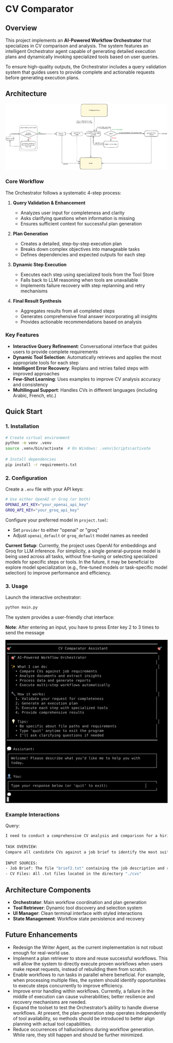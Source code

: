 # CV Comparator

## Overview

This project implements an **AI-Powered Workflow Orchestrator** that specializes in CV comparison and analysis. The system features an intelligent Orchestrator agent capable of generating detailed execution plans and dynamically invoking specialized tools based on user queries.

To ensure high-quality outputs, the Orchestrator includes a query validation system that guides users to provide complete and actionable requests before generating execution plans.

## Architecture

![Orchestrator Agent's Architecture](assets/current_orchestrator_workflow.png "Orchestrator Agent's Architecture")

### Core Workflow

The Orchestrator follows a systematic 4-step process:

1. **Query Validation & Enhancement**

   - Analyzes user input for completeness and clarity
   - Asks clarifying questions when information is missing
   - Ensures sufficient context for successful plan generation

2. **Plan Generation**

   - Creates a detailed, step-by-step execution plan
   - Breaks down complex objectives into manageable tasks
   - Defines dependencies and expected outputs for each step

3. **Dynamic Step Execution**

   - Executes each step using specialized tools from the Tool Store
   - Falls back to LLM reasoning when tools are unavailable
   - Implements failure recovery with step replanning and retry mechanisms

4. **Final Result Synthesis**
   - Aggregates results from all completed steps
   - Generates comprehensive final answer incorporating all insights
   - Provides actionable recommendations based on analysis

### Key Features

- **Interactive Query Refinement**: Conversational interface that guides users to provide complete requirements
- **Dynamic Tool Selection**: Automatically retrieves and applies the most appropriate tools for each step
- **Intelligent Error Recovery**: Replans and retries failed steps with improved approaches
- **Few-Shot Learning**: Uses examples to improve CV analysis accuracy and consistency
- **Multilingual Support**: Handles CVs in different languages (including Arabic, French, etc.)

## Quick Start

### 1. Installation

```bash
# Create virtual environment
python -m venv .venv
source .venv/bin/activate  # On Windows: .venv\Scripts\activate

# Install dependencies
pip install -r requirements.txt
```

### 2. Configuration

Create a `.env` file with your API keys:

```bash
# Use either OpenAI or Groq (or both)
OPENAI_API_KEY="your_openai_api_key"
GROQ_API_KEY="your_groq_api_key"
```

Configure your preferred model in `project.toml`:

- Set `provider` to either "openai" or "groq"
- Adjust `openai_default` or `groq_default` model names as needed

**Current Setup**: 
Currently, the project uses OpenAI for embeddings and Groq for LLM inference. For simplicity, a single general-purpose model is being used across all tasks, without fine-tuning or selecting specialized models for specific steps or tools.
In the future, it may be beneficial to explore model specialization (e.g., fine-tuned models or task-specific model selection) to improve performance and efficiency.

### 3. Usage

Launch the interactive orchestrator:

```bash
python main.py
```

The system provides a user-friendly chat interface:

**Note**: After entering an input, you have to press Enter key 2 to 3 times to send the message

![Application Interface](assets/interface.png "Application Interface")

### Example Interactions

Query:

```bash
I need to conduct a comprehensive CV analysis and comparison for a hiring process. Here are the specific requirements:

TASK OVERVIEW:
Compare all candidate CVs against a job brief to identify the most suitable candidates.

INPUT SOURCES:
- Job Brief: The file "brief2.txt" containing the job description and requirements
- CV Files: All .txt files located in the directory "./cvs" 

```


## Architecture Components

- **Orchestrator**: Main workflow coordination and plan generation
- **Tool Retriever**: Dynamic tool discovery and selection system
- **UI Manager**: Clean terminal interface with styled interactions
- **State Management**: Workflow state persistence and recovery


## Future Enhancements

- Redesign the Writer Agent, as the current implementation is not robust enough for real-world use.
- Implement a plan retriever to store and reuse successful workflows. This will allow the system to directly execute proven workflows when users make repeat requests, instead of rebuilding them from scratch.
- Enable workflows to run tasks in parallel where beneficial. For example, when processing multiple files, the system should identify opportunities to execute steps concurrently to improve efficiency.
- Improve error handling within workflows. Currently, a failure in the middle of execution can cause vulnerabilities; better resilience and recovery mechanisms are needed.
- Expand the toolset to test the Orchestrator’s ability to handle diverse workflows. At present, the plan-generation step operates independently of tool availability, so methods should be introduced to better align planning with actual tool capabilities.
- Reduce occurrences of hallucinations during workflow generation. While rare, they still happen and should be further minimized.
